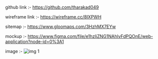 github link :- https://github.com/tharakad049

wireframe link :- https://wireframe.cc/8IXPWH

sitemap :- https://www.gloomaps.com/3HzhMX7EYw

mockup :- https://www.figma.com/file/e1hzliZNG1NAhlvFdPQOnE/web-application?node-id=0%3A1

image :- ![img 1](https://user-images.githubusercontent.com/92293731/148633725-229b5805-60d0-48d3-825a-44e7a9095481.jpg)


